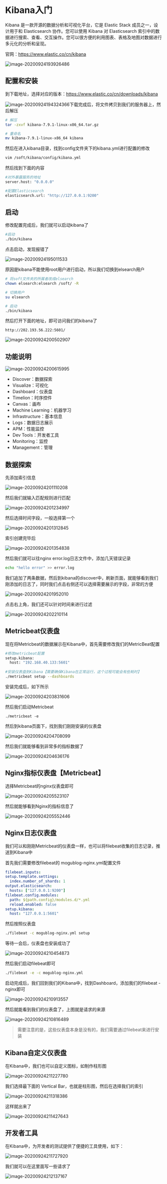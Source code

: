# Kibana入门

Kibana 是一款开源的数据分析和可视化平台，它是 Elastic Stack 成员之一，设计用于和 Elasticsearch 协作。您可以使用 Kibana 对 Elasticsearch 索引中的数据进行搜索、查看、交互操作。您可以很方便的利用图表、表格及地图对数据进行多元化的分析和呈现。

官网：https://www.elastic.co/cn/kibana

![image-20200924193926486](images/image-20200924193926486.png)

## 配置和安装

到下载地址，选择对应的版本：https://www.elastic.co/cn/downloads/kibana

![image-20200924194324366](images/image-20200924194324366.png)下载完成后，将文件拷贝到我们的服务器上，然后解压

```bash
# 解压
tar -zxvf kibana-7.9.1-linux-x86_64.tar.gz

# 重命名
mv kibana-7.9.1-linux-x86_64 kibana
```

然后在进入kibana目录，找到config文件夹下的kibana.yml进行配置的修改

```bash
vim /soft/kibana/config/kibana.yml
```

然后找到下面的内容

```bash
#对外暴露服务的地址
server.host: "0.0.0.0" 

#配置Elasticsearch
elasticsearch.url: "http://127.0.0.1:9200" 
```

## 启动

修改配置完成后，我们就可以启动kibana了

```bash
#启动
./bin/kibana
```

点击启动，发现报错了

![image-20200924195011533](images/image-20200924195011533.png)

原因是kibana不能使用root用户进行启动，所以我们切换到elsearch用户

```bash
# 将soft文件夹的所属者改成elsearch
chown elsearch:elsearch /soft/ -R

# 切换用户
su elsearch

# 启动
./bin/kibana
```

然后打开下面的地址，即可访问我们的kibana了

```bash
http://202.193.56.222:5601/
```

![image-20200924200502907](images/image-20200924200502907.png)

## 功能说明

![image-20200924200615995](images/image-20200924200615995.png)

- Discover：数据探索
- Visualize：可视化
- Dashboard：仪表盘
- Timelion：时序控件
- Canvas：画布
- Machine Learning：机器学习
- Infrastructure：基本信息
- Logs：数据日志展示
- APM：性能监控
- Dev Tools：开发者工具
- Monitoring：监控
- Management：管理

## 数据探索

先添加索引信息

![image-20200924201110208](images/image-20200924201110208.png)

然后我们就输入匹配规则进行匹配

![image-20200924201234997](images/image-20200924201234997.png)

然后选择时间字段，一般选择第一个

![image-20200924201312845](images/image-20200924201312845.png)

索引创建完毕后

![image-20200924201354838](images/image-20200924201354838.png)

然后我们就可以往nginx error.log日志文件中，添加几天错误记录

```bash
echo "hello error" >> error.log
```

我们追加了两条数据，然后到kibana的discover中，刷新页面，就能够看到我们刚添加的日志了，同时我们点击右侧还可以选择需要展示的字段，非常的方便

![image-20200924201952010](images/image-20200924201952010.png)

点击右上角，我们还可以针对时间来进行过滤

![image-20200924202210114](images/image-20200924202210114.png)

## Metricbeat仪表盘

现在将Metricbeat的数据展示在Kibana中，首先需要修改我们的MetricBeat配置

```bash
#修改metricbeat配置
setup.kibana:
  host: "192.168.40.133:5601"
  
#安装仪表盘到Kibana【需要确保Kibana在正常运行，这个过程可能会有些耗时】
./metricbeat setup --dashboards
```

安装完成后，如下所示

![image-20200924203831606](images/image-20200924203831606.png)

然后我们启动Metricbeat

 ```
./metricbeat -e
 ```

然后到kibana页面下，找到我们刚刚安装的仪表盘

![image-20200924204708099](images/image-20200924204708099.png)

然后我们就能够看到非常多的指标数据了

![image-20200924204636176](images/image-20200924204636176.png)



## Nginx指标仪表盘【Metricbeat】

选择Metricbeat的nginx仪表盘即可

![image-20200924205523107](images/image-20200924205523107.png)

然后就能够看到Nginx的指标信息了

![image-20200924205552446](images/image-20200924205552446.png)

## Nginx日志仪表盘

我们可以和刚刚Metricbeat的仪表盘一样，也可以将filebeat收集的日志记录，推送到Kibana中

首先我们需要修改filebeat的 mogublog-nginx.yml配置文件

```yml
filebeat.inputs:
setup.template.settings:
  index.number_of_shards: 1
output.elasticsearch:
  hosts: ["127.0.0.1:9200"]
filebeat.config.modules:
  path: ${path.config}/modules.d/*.yml
  reload.enabled: false
setup.kibana:
  host: "127.0.0.1:5601"
```

然后按照仪表盘

```bash
./filebeat -c mogublog-nginx.yml setup
```

等待一会后，仪表盘也安装成功了

![image-20200924210454873](images/image-20200924210454873.png)

然后我们启动filebeat即可

```bash
./filebeat -e -c mogublog-nginx.yml
```

启动完成后，我们回到我们的Kibana中，找到Dashboard，添加我们的filebeat - nginx即可

![image-20200924210913557](images/image-20200924210913557.png)

然后就能看到我们的仪表盘了，上图就是请求的来源

![image-20200924210816489](images/image-20200924210816489.png)

> 需要注意的是，这些仪表盘本身是没有的，我们需要通过filebeat来进行安装

## Kibana自定义仪表盘

在Kibana中，我们也可以自定义图标，如制作柱形图

![image-20200924211227780](images/image-20200924211227780.png)

我们选择最下面的 Vertical Bar，也就是柱形图，然后在选择我们的索引

![image-20200924211318386](images/image-20200924211318386.png)

这样就出来了

![image-20200924211427643](images/image-20200924211427643.png)

## 开发者工具

在Kibana中，为开发者的测试提供了便捷的工具使用，如下：

![image-20200924211727920](images/image-20200924211727920.png)

我们就可以在这里面写一些请求了

![image-20200924212137167](images/image-20200924212137167.png)
